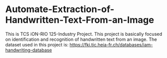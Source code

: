 # Automate-Extraction-of-Handwritten-Text-From-an-Image
This is TCS iON-RIO 125-Industry Project. This project is basically focused on identification and 
recognition of handwritten text from an image. 
The dataset used in this project is:
 https://fki.tic.heia-fr.ch/databases/iam-handwriting-database

